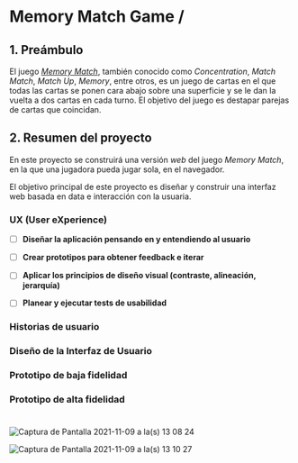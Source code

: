 # Memory Match Game / <devmatch>



## 1. Preámbulo

El juego [_Memory Match_](https://en.wikipedia.org/wiki/Concentration_(card_game)),
también conocido como _Concentration_, _Match Match_, _Match Up_, _Memory_,
entre otros, es un juego de cartas en el que todas las cartas se ponen cara
abajo sobre una superficie y se le dan la vuelta a dos cartas en cada turno. El
objetivo del juego es destapar parejas de cartas que coincidan.


## 2. Resumen del proyecto

En este proyecto se construirá una versión _web_ del juego _Memory Match_, en la
que una jugadora pueda jugar sola, en el navegador.

El objetivo principal de este proyecto es diseñar y construir una
interfaz web basada en data e interacción con la usuaria.



### UX (User eXperience)

- [ ] **Diseñar la aplicación pensando en y entendiendo al usuario**

- [ ] **Crear prototipos para obtener feedback e iterar**

- [ ] **Aplicar los principios de diseño visual (contraste, alineación, jerarquía)**

- [ ] **Planear y ejecutar tests de usabilidad**


### Historias de usuario

### Diseño de la Interfaz de Usuario

### Prototipo de baja fidelidad

### Prototipo de alta fidelidad

# <devmatch>






![Captura de Pantalla 2021-11-09 a la(s) 13 08 24](https://user-images.githubusercontent.com/86631102/140988711-b13fd07c-3962-41a9-8486-d9408e49f380.png)


![Captura de Pantalla 2021-11-09 a la(s) 13 10 27](https://user-images.githubusercontent.com/86631102/140988939-a389d2f5-542e-41a2-9fcf-32029ceb0635.png)
